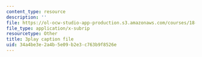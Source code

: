 ```yaml
---
content_type: resource
description: ''
file: https://ol-ocw-studio-app-production.s3.amazonaws.com/courses/18-01-single-variable-calculus-fall-2006/34a4be3e2a4b5e09b2e3c763b9f8526e_60VGKnYBpbg.vtt
file_type: application/x-subrip
resourcetype: Other
title: 3play caption file
uid: 34a4be3e-2a4b-5e09-b2e3-c763b9f8526e
---
```

